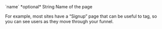 <tr>
  <td>`name` *optional*</td>
  <td>String</td>
  <td>Name of the page
    <p> For example, most sites have a “Signup” page that can be useful to tag, so you can see users as they move through your funnel.</p>
  </td>
</tr>